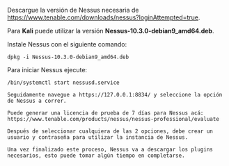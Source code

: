 Descargue la versión de Nessus necesaria de https://www.tenable.com/downloads/nessus?loginAttempted=true.  

Para **Kali** puede utilizar la versión **Nessus-10.3.0-debian9_amd64.deb**.

Instale Nessus con el siguiente comando:

```
dpkg -i Nessus-10.3.0-debian9_amd64.deb  
```

Para iniciar Nessus ejecute:
```
/bin/systemctl start nessusd.service

Seguidamente navegue a https://127.0.0.1:8834/ y seleccione la opción de Nessus a correr. 

Puede generar una licencia de prueba de 7 días para Nessus acá: https://www.tenable.com/products/nessus/nessus-professional/evaluate

Después de seleccionar cualquiera de las 2 opciones, debe crear un usuario y contraseña para utilizar la instancia de Nessus.

Una vez finalizado este proceso, Nessus va a descargar los plugins necesarios, esto puede tomar algún tiempo en completarse.

